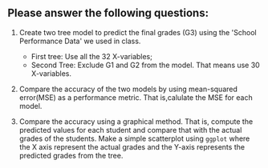 ## Please answer the following questions:

1. Create two tree model to predict the final grades (G3) using the 'School Performance Data' we used in class.  
    -  First tree: Use all the 32 X-variables;
    -  Second Tree: Exclude G1 and G2 from the model.  That means use 30 X-variables. 

2. Compare the accuracy of the two models by using mean-squared error(MSE) as a performance metric. That is,calulate the MSE for each model.

3. Compare the accuracy using a graphical method.  That is, compute the predicted values for each student and compare that with the actual grades of the students.  Make a simple scatterplot using `ggplot` where the X axis represent the actual grades and the Y-axis represents the predicted grades from the tree.
